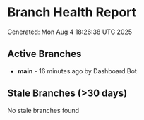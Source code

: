 # Branch Health Report
Generated: Mon Aug  4 18:26:38 UTC 2025

## Active Branches
- **main** - 16 minutes ago by Dashboard Bot

## Stale Branches (>30 days)
No stale branches found
